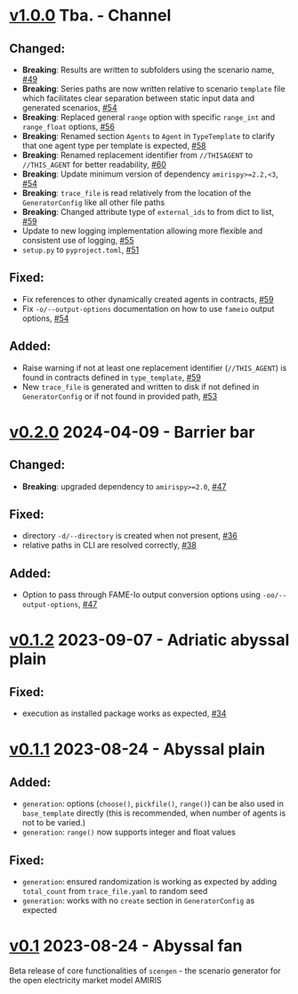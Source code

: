 <!-- SPDX-FileCopyrightText: 2024 German Aerospace Center <amiris@dlr.de>

SPDX-License-Identifier: CC0-1.0 -->

# [v1.0.0](https://github.com/FEAT-ML/scengen/releases/tag/v1.0.0) Tba. - Channel 
## Changed:
* **Breaking**: Results are written to subfolders using the scenario name, [#49](https://github.com/FEAT-ML/scengen/issues/49)
* **Breaking**: Series paths are now written relative to scenario `template` file which facilitates clear separation between static input data and generated scenarios, [#54](https://github.com/FEAT-ML/scengen/issues/54)
* **Breaking**: Replaced general `range` option with specific `range_int` and `range_float` options, [#56](https://github.com/FEAT-ML/scengen/issues/56)
* **Breaking**: Renamed section `Agents` to `Agent` in `TypeTemplate` to clarify that one agent type per template is expected, [#58](https://github.com/FEAT-ML/scengen/issues/58)
* **Breaking**: Renamed replacement identifier from `//THISAGENT` to `//THIS_AGENT` for better readability, [#60](https://github.com/FEAT-ML/scengen/issues/60)
* **Breaking**: Update minimum version of dependency `amirispy>=2.2,<3`, [#54](https://github.com/FEAT-ML/scengen/issues/54)
* **Breaking**: `trace_file` is read relatively from the location of the `GeneratorConfig` like all other file paths
* **Breaking**: Changed attribute type of `external_ids` to from dict to list, [#59](https://github.com/FEAT-ML/scengen/issues/59)
* Update to new logging implementation allowing more flexible and consistent use of logging, [#55](https://github.com/FEAT-ML/scengen/issues/55)
* `setup.py` to `pyproject.toml`, [#51](https://github.com/FEAT-ML/scengen/issues/51)

## Fixed:
* Fix references to other dynamically created agents in contracts, [#59](https://github.com/FEAT-ML/scengen/issues/59)
* Fix `-o/--output-options` documentation on how to use `fameio` output options, [#54](https://github.com/FEAT-ML/scengen/issues/54)

## Added:
* Raise warning if not at least one replacement identifier (`//THIS_AGENT`) is found in contracts defined in `type_template`, [#59](https://github.com/FEAT-ML/scengen/issues/59)
* New `trace_file` is generated and written to disk if not defined in `GeneratorConfig` or if not found in provided path, [#53](https://github.com/FEAT-ML/scengen/issues/53)

# [v0.2.0](https://github.com/FEAT-ML/scengen/releases/tag/v0.2.0) 2024-04-09 - Barrier bar
## Changed:
* **Breaking**: upgraded dependency to `amirispy>=2.0`, [#47](https://github.com/FEAT-ML/scengen/issues/47)

## Fixed:
* directory `-d/--directory` is created when not present, [#36](https://github.com/FEAT-ML/scengen/issues/36)
* relative paths in CLI are resolved correctly, [#38](https://github.com/FEAT-ML/scengen/issues/38)

## Added:
* Option to pass through FAME-Io output conversion options using `-oo/--output-options`, [#47](https://github.com/FEAT-ML/scengen/issues/47)

# [v0.1.2](https://github.com/FEAT-ML/scengen/releases/tag/v0.1.2) 2023-09-07 - Adriatic abyssal plain
## Fixed:
* execution as installed package works as expected, [#34](https://github.com/FEAT-ML/scengen/issues/34)

# [v0.1.1](https://github.com/FEAT-ML/scengen/releases/tag/v0.1.1) 2023-08-24 - Abyssal plain
## Added: 
* `generation`: options (`choose()`, `pickfile()`, `range()`) can be also used in `base_template` directly (this is recommended, when number of agents is not to be varied.)
* `generation`: `range()` now supports integer and float values

## Fixed:
* `generation`: ensured randomization is working as expected by adding `total_count` from `trace_file.yaml` to random seed
* `generation`: works with no `create` section in `GeneratorConfig` as expected

# [v0.1](https://github.com/FEAT-ML/scengen/releases/tag/v0.1) 2023-08-24 - Abyssal fan
Beta release of core functionalities of `scengen` - the scenario generator for the open electricity market model AMIRIS
